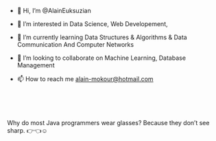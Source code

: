 - 👋 Hi, I’m @AlainEuksuzian
  
- 👀 I’m interested in Data Science, Web Developement,
  
- 🌱 I’m currently learning Data Structures & Algorithms & Data Communication And Computer Networks
  
- 💞️ I’m looking to collaborate on Machine Learning, Database Management
  
- 📫 How to reach me alain-mokour@hotmail.com



<br><br><br>

<!---
AlainEuksuzian/AlainEuksuzian is a ✨ special ✨ repository because its `README.md` (this file) appears on your GitHub profile.
You can click the Preview link to take a look at your changes.
--->
Why do most Java programmers wear glasses?
Because they don’t see sharp.  :point_right::point_left::relaxed:
